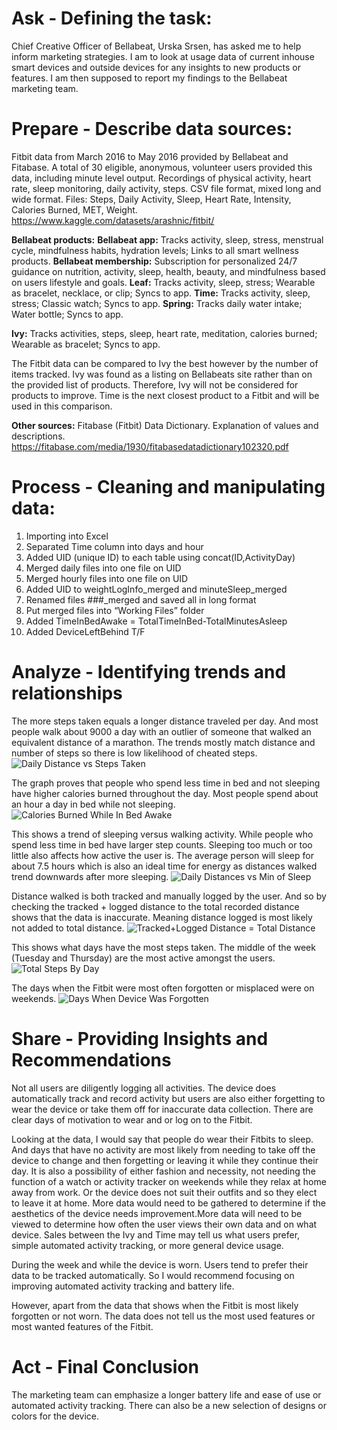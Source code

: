 # Ask - Defining the task:
Chief Creative Officer of Bellabeat, Urska Srsen, has asked me to help inform marketing strategies. I am to look at usage data of current inhouse smart devices and outside devices for any insights to new products or features. I am then supposed to report my findings to the Bellabeat marketing team.

# Prepare - Describe data sources:
Fitbit data from March 2016 to May 2016 provided by Bellabeat and Fitabase. A total of 30 eligible, anonymous, volunteer users provided this data, including minute level output. Recordings of physical activity, heart rate, sleep monitoring, daily activity, steps. CSV file format, mixed long and wide format. Files: Steps, Daily Activity, Sleep, Heart Rate, Intensity, Calories Burned, MET, Weight.
https://www.kaggle.com/datasets/arashnic/fitbit/

**Bellabeat products:**
**Bellabeat app:** Tracks activity, sleep, stress, menstrual cycle, mindfulness habits, hydration levels; Links to all smart wellness products.
**Bellabeat membership:** Subscription for personalized 24/7 guidance on nutrition, activity, sleep, health, beauty, and mindfulness based on users lifestyle and goals.
**Leaf:** Tracks activity, sleep, stress; Wearable as bracelet, necklace, or clip; Syncs to app.
**Time:** Tracks activity, sleep, stress; Classic watch; Syncs to app.
**Spring:** Tracks daily water intake; Water bottle; Syncs to app.

**Ivy:** Tracks activities, steps, sleep, heart rate, meditation, calories burned; Wearable as bracelet; Syncs to app.

The Fitbit data can be compared to Ivy the best however by the number of items tracked. Ivy was found as a listing on Bellabeats site rather than on the provided list of products. Therefore, Ivy will not be considered for products to improve. Time is the next closest product to a Fitbit and will be used in this comparison.

**Other sources:** Fitabase (Fitbit) Data Dictionary. Explanation of values and descriptions.
https://fitabase.com/media/1930/fitabasedatadictionary102320.pdf

# Process - Cleaning and manipulating data:
1. Importing into Excel
2. Separated Time column into days and hour
3. Added UID (unique ID) to each table using concat(ID,ActivityDay)
4. Merged daily files into one file on UID
5. Merged hourly files into one file on UID
6. Added UID to weightLogInfo_merged and minuteSleep_merged
7. Renamed files ###_merged and saved all in long format
8. Put merged files into “Working Files” folder
9. Added TimeInBedAwake = TotalTimeInBed-TotalMinutesAsleep
10. Added DeviceLeftBehind T/F

# Analyze - Identifying trends and relationships
The more steps taken equals a longer distance traveled per day. And most people walk about 9000 a day with an outlier of someone that walked an equivalent distance of a marathon. The trends mostly match distance and number of steps so there is low likelihood of cheated steps.
![Daily Distance vs  Steps Taken](https://github.com/AJ-Protzel/Personal-Projects/assets/31741271/ad6e398e-b50b-4604-a5c9-c9f679fcf863)

The graph proves that people who spend less time in bed and not sleeping have higher calories burned throughout the day. Most people spend about an hour a day in bed while not sleeping.
![Calories Burned While In Bed Awake](https://github.com/AJ-Protzel/Personal-Projects/assets/31741271/43ef1dab-e358-42ba-b024-3c5427d352b1)

This shows a trend of sleeping versus walking activity. While people who spend less time in bed have larger step counts. Sleeping too much or too little also affects how active the user is. The average person will sleep for about 7.5 hours which is also an ideal time for energy as distances walked trend downwards after more sleeping.
![Daily Distances vs  Min  of Sleep](https://github.com/AJ-Protzel/Personal-Projects/assets/31741271/4d5f065c-bb48-4320-be91-8a08f2ba6760)

Distance walked is both tracked and manually logged by the user. And so by checking the tracked + logged distance to the total recorded distance shows that the data is inaccurate. Meaning distance logged is most likely not added to total distance.
![Tracked+Logged Distance = Total Distance](https://github.com/AJ-Protzel/Personal-Projects/assets/31741271/6362e366-9ec4-402b-b57f-ccea502dcd4d)

This shows what days  have the most steps taken. The middle of the week (Tuesday and Thursday) are the most active amongst the users.
![Total Steps By Day](https://github.com/AJ-Protzel/Personal-Projects/assets/31741271/0296eb32-f713-4fbd-a794-a4f844f447fb)

The days when the Fitbit were most often forgotten or misplaced were on weekends.
![Days When Device Was Forgotten](https://github.com/AJ-Protzel/Personal-Projects/assets/31741271/2987d86a-f438-463b-90bb-e599a6386145)

# Share - Providing Insights and Recommendations
Not all users are diligently logging all activities. The device does automatically track and record activity but users are also either forgetting to wear the device or take them off for inaccurate data collection. There are clear days of motivation to wear and or log on to the Fitbit.

Looking at the data, I would say that people do wear their Fitbits to sleep. And days that have no activity are most likely from needing to take off the device to change and then forgetting or leaving it while they continue their day. It is also a possibility of either fashion and necessity, not needing the function of a watch or activity tracker on weekends while they relax at home away from work. Or the device does not suit their outfits and so they elect to leave it at home. More data would need to be gathered to determine if the aesthetics of the device needs improvement.More data will need to be viewed to determine how often the user views their own data and on what device. Sales between the Ivy and Time may tell us what users prefer, simple automated activity tracking, or more general device usage.

During the week and while the device is worn. Users tend to prefer their data to be tracked automatically. So I would recommend focusing on improving automated activity tracking and battery life. 

However, apart from the data that shows when the Fitbit is most likely forgotten or not worn. The data does not tell us the most used features or most wanted features of the Fitbit.

# Act - Final Conclusion
The marketing team can emphasize a longer battery life and ease of use or automated activity tracking. There can also be a new selection of designs or colors for the device.


